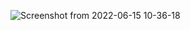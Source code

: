 ![Screenshot from 2022-06-15 10-36-18](https://user-images.githubusercontent.com/87492687/173840782-9c58d07b-32e8-4c68-8726-e86adc990adf.png)
